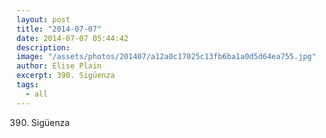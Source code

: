```yaml
---
layout: post
title: "2014-07-07"
date: 2014-07-07 05:44:42
description: 
image: "/assets/photos/201407/a12a0c17025c13fb6ba1a0d5d64ea755.jpg"
author: Elise Plain
excerpt: 390. Sigüenza
tags: 
  - all
---
```


390. Sigüenza
<p></p>
